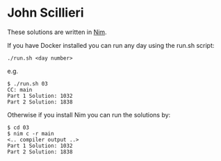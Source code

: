 # John Scillieri

These solutions are written in [Nim](http://nim-lang.org/).

If you have Docker installed you can run any day using the run.sh script:

    ./run.sh <day number>

e.g.

    $ ./run.sh 03
    CC: main
    Part 1 Solution: 1032
    Part 2 Solution: 1838

Otherwise if you install Nim you can run the solutions by:

    $ cd 03
    $ nim c -r main
    <.. compiler output ..>
    Part 1 Solution: 1032
    Part 2 Solution: 1838
